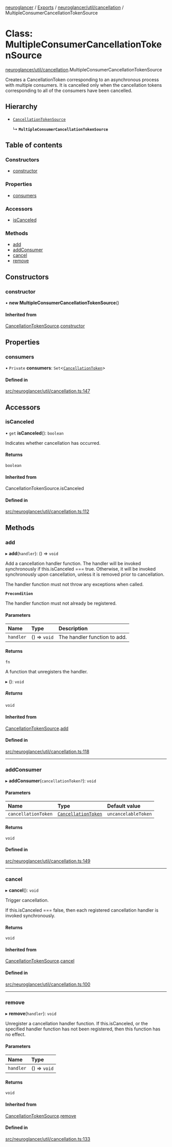 [neuroglancer](../README.md) / [Exports](../modules.md) / [neuroglancer/util/cancellation](../modules/neuroglancer_util_cancellation.md) / MultipleConsumerCancellationTokenSource

# Class: MultipleConsumerCancellationTokenSource

[neuroglancer/util/cancellation](../modules/neuroglancer_util_cancellation.md).MultipleConsumerCancellationTokenSource

Creates a CancellationToken corresponding to an asynchronous process with multiple consumers.  It
is cancelled only when the cancellation tokens corresponding to all of the consumers have been
cancelled.

## Hierarchy

- [`CancellationTokenSource`](neuroglancer_util_cancellation.CancellationTokenSource.md)

  ↳ **`MultipleConsumerCancellationTokenSource`**

## Table of contents

### Constructors

- [constructor](neuroglancer_util_cancellation.MultipleConsumerCancellationTokenSource.md#constructor)

### Properties

- [consumers](neuroglancer_util_cancellation.MultipleConsumerCancellationTokenSource.md#consumers)

### Accessors

- [isCanceled](neuroglancer_util_cancellation.MultipleConsumerCancellationTokenSource.md#iscanceled)

### Methods

- [add](neuroglancer_util_cancellation.MultipleConsumerCancellationTokenSource.md#add)
- [addConsumer](neuroglancer_util_cancellation.MultipleConsumerCancellationTokenSource.md#addconsumer)
- [cancel](neuroglancer_util_cancellation.MultipleConsumerCancellationTokenSource.md#cancel)
- [remove](neuroglancer_util_cancellation.MultipleConsumerCancellationTokenSource.md#remove)

## Constructors

### constructor

• **new MultipleConsumerCancellationTokenSource**()

#### Inherited from

[CancellationTokenSource](neuroglancer_util_cancellation.CancellationTokenSource.md).[constructor](neuroglancer_util_cancellation.CancellationTokenSource.md#constructor)

## Properties

### consumers

• `Private` **consumers**: `Set`<[`CancellationToken`](../interfaces/neuroglancer_util_cancellation.CancellationToken.md)\>

#### Defined in

[src/neuroglancer/util/cancellation.ts:147](https://github.com/ActiveBrainAtlas2/neuroglancer/blob/91617476/src/neuroglancer/util/cancellation.ts#L147)

## Accessors

### isCanceled

• `get` **isCanceled**(): `boolean`

Indicates whether cancellation has occurred.

#### Returns

`boolean`

#### Inherited from

CancellationTokenSource.isCanceled

#### Defined in

[src/neuroglancer/util/cancellation.ts:112](https://github.com/ActiveBrainAtlas2/neuroglancer/blob/91617476/src/neuroglancer/util/cancellation.ts#L112)

## Methods

### add

▸ **add**(`handler`): () => `void`

Add a cancellation handler function.  The handler will be invoked synchronously if
this.isCanceled === true.  Otherwise, it will be invoked synchronously upon cancellation,
unless it is removed prior to cancellation.

The handler function must not throw any exceptions when called.

**`Precondition`**

The handler function must not already be registered.

#### Parameters

| Name | Type | Description |
| :------ | :------ | :------ |
| `handler` | () => `void` | The handler function to add. |

#### Returns

`fn`

A function that unregisters the handler.

▸ (): `void`

##### Returns

`void`

#### Inherited from

[CancellationTokenSource](neuroglancer_util_cancellation.CancellationTokenSource.md).[add](neuroglancer_util_cancellation.CancellationTokenSource.md#add)

#### Defined in

[src/neuroglancer/util/cancellation.ts:118](https://github.com/ActiveBrainAtlas2/neuroglancer/blob/91617476/src/neuroglancer/util/cancellation.ts#L118)

___

### addConsumer

▸ **addConsumer**(`cancellationToken?`): `void`

#### Parameters

| Name | Type | Default value |
| :------ | :------ | :------ |
| `cancellationToken` | [`CancellationToken`](../interfaces/neuroglancer_util_cancellation.CancellationToken.md) | `uncancelableToken` |

#### Returns

`void`

#### Defined in

[src/neuroglancer/util/cancellation.ts:149](https://github.com/ActiveBrainAtlas2/neuroglancer/blob/91617476/src/neuroglancer/util/cancellation.ts#L149)

___

### cancel

▸ **cancel**(): `void`

Trigger cancellation.

If this.isCanceled === false, then each registered cancellation handler is invoked
synchronously.

#### Returns

`void`

#### Inherited from

[CancellationTokenSource](neuroglancer_util_cancellation.CancellationTokenSource.md).[cancel](neuroglancer_util_cancellation.CancellationTokenSource.md#cancel)

#### Defined in

[src/neuroglancer/util/cancellation.ts:100](https://github.com/ActiveBrainAtlas2/neuroglancer/blob/91617476/src/neuroglancer/util/cancellation.ts#L100)

___

### remove

▸ **remove**(`handler`): `void`

Unregister a cancellation handler function.  If this.isCanceled, or the specified handler
function has not been registered, then this function has no effect.

#### Parameters

| Name | Type |
| :------ | :------ |
| `handler` | () => `void` |

#### Returns

`void`

#### Inherited from

[CancellationTokenSource](neuroglancer_util_cancellation.CancellationTokenSource.md).[remove](neuroglancer_util_cancellation.CancellationTokenSource.md#remove)

#### Defined in

[src/neuroglancer/util/cancellation.ts:133](https://github.com/ActiveBrainAtlas2/neuroglancer/blob/91617476/src/neuroglancer/util/cancellation.ts#L133)
